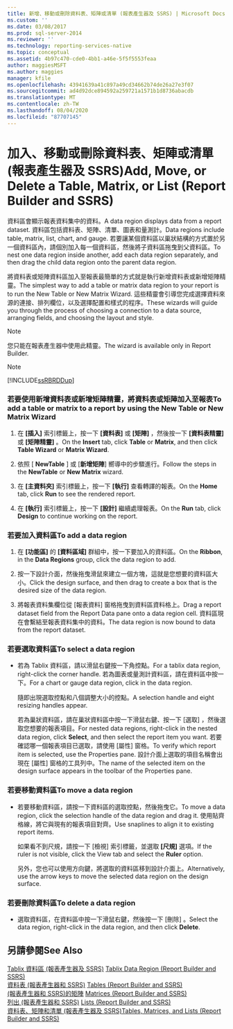 ```yaml
---
title: 新增、移動或刪除資料表、矩陣或清單 (報表產生器及 SSRS) | Microsoft Docs
ms.custom: ''
ms.date: 03/08/2017
ms.prod: sql-server-2014
ms.reviewer: ''
ms.technology: reporting-services-native
ms.topic: conceptual
ms.assetid: 4b97c470-cde0-4bb1-a46e-5f5f5553feaa
author: maggiesMSFT
ms.author: maggies
manager: kfile
ms.openlocfilehash: 43941639a41c897a49cd34662b74de26a27e3f07
ms.sourcegitcommit: ad4d92dce894592a259721a1571b1d8736abacdb
ms.translationtype: MT
ms.contentlocale: zh-TW
ms.lasthandoff: 08/04/2020
ms.locfileid: "87707145"
---
```

# <a name="add-move-or-delete-a-table-matrix-or-list-report-builder-and-ssrs"></a><span data-ttu-id="32485-102">加入、移動或刪除資料表、矩陣或清單 (報表產生器及 SSRS)</span><span class="sxs-lookup"><span data-stu-id="32485-102">Add, Move, or Delete a Table, Matrix, or List (Report Builder and SSRS)</span></span>
  <span data-ttu-id="32485-103">資料區會顯示報表資料集中的資料。</span><span class="sxs-lookup"><span data-stu-id="32485-103">A data region displays data from a report dataset.</span></span> <span data-ttu-id="32485-104">資料區包括資料表、矩陣、清單、圖表和量測計。</span><span class="sxs-lookup"><span data-stu-id="32485-104">Data regions include table, matrix, list, chart, and gauge.</span></span> <span data-ttu-id="32485-105">若要讓某個資料區以巢狀結構的方式置於另一個資料區內，請個別加入每一個資料區，然後將子資料區拖曳到父資料區。</span><span class="sxs-lookup"><span data-stu-id="32485-105">To nest one data region inside another, add each data region separately, and then drag the child data region onto the parent data region.</span></span>  
  
 <span data-ttu-id="32485-106">將資料表或矩陣資料區加入至報表最簡單的方式就是執行新增資料表或新增矩陣精靈。</span><span class="sxs-lookup"><span data-stu-id="32485-106">The simplest way to add a table or matrix data region to your report is to run the New Table or New Matrix Wizard.</span></span> <span data-ttu-id="32485-107">這些精靈會引導您完成選擇資料來源的連接、排列欄位，以及選擇配置和樣式的程序。</span><span class="sxs-lookup"><span data-stu-id="32485-107">These wizards will guide you through the process of choosing a connection to a data source, arranging fields, and choosing the layout and style.</span></span>  
  
> [!NOTE]  
>  <span data-ttu-id="32485-108">您只能在報表產生器中使用此精靈。</span><span class="sxs-lookup"><span data-stu-id="32485-108">The wizard is available only in Report Builder.</span></span>  
  
> [!NOTE]  
>  [!INCLUDE[ssRBRDDup](../../includes/ssrbrddup-md.md)]  
  
### <a name="to-add-a-table-or-matrix-to-a-report-by-using-the-new-table-or-new-matrix-wizard"></a><span data-ttu-id="32485-109">若要使用新增資料表或新增矩陣精靈，將資料表或矩陣加入至報表</span><span class="sxs-lookup"><span data-stu-id="32485-109">To add a table or matrix to a report by using the New Table or New Matrix Wizard</span></span>  
  
1.  <span data-ttu-id="32485-110">在 **[插入]** 索引標籤上，按一下 **[資料表]** 或 **[矩陣]** ，然後按一下 **[資料表精靈]** 或 **[矩陣精靈]** 。</span><span class="sxs-lookup"><span data-stu-id="32485-110">On the **Insert** tab, click **Table** or **Matrix**, and then click **Table Wizard** or **Matrix Wizard**.</span></span>  
  
2.  <span data-ttu-id="32485-111">依照 [ **NewTable** ] 或 [**新增矩陣**] 嚮導中的步驟進行。</span><span class="sxs-lookup"><span data-stu-id="32485-111">Follow the steps in the **NewTable** or **New Matrix** wizard.</span></span>  
  
3.  <span data-ttu-id="32485-112">在 **[主資料夾]** 索引標籤上，按一下 **[執行]** 查看轉譯的報表。</span><span class="sxs-lookup"><span data-stu-id="32485-112">On the **Home** tab, click **Run** to see the rendered report.</span></span>  
  
4.  <span data-ttu-id="32485-113">在 **[執行]** 索引標籤上，按一下 **[設計]** 繼續處理報表。</span><span class="sxs-lookup"><span data-stu-id="32485-113">On the **Run** tab, click **Design** to continue working on the report.</span></span>  
  
### <a name="to-add-a-data-region"></a><span data-ttu-id="32485-114">若要加入資料區</span><span class="sxs-lookup"><span data-stu-id="32485-114">To add a data region</span></span>  
  
1.  <span data-ttu-id="32485-115">在 **[功能區]** 的 **[資料區域]** 群組中，按一下要加入的資料區。</span><span class="sxs-lookup"><span data-stu-id="32485-115">On the **Ribbon**, in the **Data Regions** group, click the data region to add.</span></span>  
  
2.  <span data-ttu-id="32485-116">按一下設計介面，然後拖曳滑鼠來建立一個方塊，這就是您想要的資料區大小。</span><span class="sxs-lookup"><span data-stu-id="32485-116">Click the design surface, and then drag to create a box that is the desired size of the data region.</span></span>  
  
3.  <span data-ttu-id="32485-117">將報表資料集欄位從 [報表資料] 窗格拖曳到資料區資料格上。</span><span class="sxs-lookup"><span data-stu-id="32485-117">Drag a report dataset field from the Report Data pane onto a data region cell.</span></span> <span data-ttu-id="32485-118">資料區現在會繫結至報表資料集中的資料。</span><span class="sxs-lookup"><span data-stu-id="32485-118">The data region is now bound to data from the report dataset.</span></span>  
  
### <a name="to-select-a-data-region"></a><span data-ttu-id="32485-119">若要選取資料區</span><span class="sxs-lookup"><span data-stu-id="32485-119">To select a data region</span></span>  
  
-   <span data-ttu-id="32485-120">若為 Tablix 資料區，請以滑鼠右鍵按一下角控點。</span><span class="sxs-lookup"><span data-stu-id="32485-120">For a tablix data region, right-click the corner handle.</span></span> <span data-ttu-id="32485-121">若為圖表或量測計資料區，請在資料區中按一下。</span><span class="sxs-lookup"><span data-stu-id="32485-121">For a chart or gauge data region, click in the data region.</span></span>  
  
     <span data-ttu-id="32485-122">隨即出現選取控點和八個調整大小的控點。</span><span class="sxs-lookup"><span data-stu-id="32485-122">A selection handle and eight resizing handles appear.</span></span>  
  
     <span data-ttu-id="32485-123">若為巢狀資料區，請在巢狀資料區中按一下滑鼠右鍵、按一下 [選取]  ，然後選取您想要的報表項目。</span><span class="sxs-lookup"><span data-stu-id="32485-123">For nested data regions, right-click in the nested data region, click **Select**, and then select the report item you want.</span></span> <span data-ttu-id="32485-124">若要確認哪一個報表項目已選取，請使用 [屬性] 窗格。</span><span class="sxs-lookup"><span data-stu-id="32485-124">To verify which report item is selected, use the Properties pane.</span></span> <span data-ttu-id="32485-125">設計介面上選取的項目名稱會出現在 [屬性] 窗格的工具列中。</span><span class="sxs-lookup"><span data-stu-id="32485-125">The name of the selected item on the design surface appears in the toolbar of the Properties pane.</span></span>  
  
### <a name="to-move-a-data-region"></a><span data-ttu-id="32485-126">若要移動資料區</span><span class="sxs-lookup"><span data-stu-id="32485-126">To move a data region</span></span>  
  
-   <span data-ttu-id="32485-127">若要移動資料區，請按一下資料區的選取控點，然後拖曳它。</span><span class="sxs-lookup"><span data-stu-id="32485-127">To move a data region, click the selection handle of the data region and drag it.</span></span> <span data-ttu-id="32485-128">使用貼齊格線，將它與現有的報表項目對齊。</span><span class="sxs-lookup"><span data-stu-id="32485-128">Use snaplines to align it to existing report items.</span></span>  
  
     <span data-ttu-id="32485-129">如果看不到尺規，請按一下 [檢視] 索引標籤，並選取 **[尺規]** 選項。</span><span class="sxs-lookup"><span data-stu-id="32485-129">If the ruler is not visible, click the View tab and select the **Ruler** option.</span></span>  
  
     <span data-ttu-id="32485-130">另外，您也可以使用方向鍵，將選取的資料區移到設計介面上。</span><span class="sxs-lookup"><span data-stu-id="32485-130">Alternatively, use the arrow keys to move the selected data region on the design surface.</span></span>  
  
### <a name="to-delete-a-data-region"></a><span data-ttu-id="32485-131">若要刪除資料區</span><span class="sxs-lookup"><span data-stu-id="32485-131">To delete a data region</span></span>  
  
-   <span data-ttu-id="32485-132">選取資料區，在資料區中按一下滑鼠右鍵，然後按一下 [刪除]  。</span><span class="sxs-lookup"><span data-stu-id="32485-132">Select the data region, right-click in the data region, and then click **Delete**.</span></span>  
  
## <a name="see-also"></a><span data-ttu-id="32485-133">另請參閱</span><span class="sxs-lookup"><span data-stu-id="32485-133">See Also</span></span>  
 <span data-ttu-id="32485-134">[Tablix 資料區 &#40;報表產生器及 SSRS&#41;](../tablix-data-region-report-builder-and-ssrs.md) </span><span class="sxs-lookup"><span data-stu-id="32485-134">[Tablix Data Region &#40;Report Builder and SSRS&#41;](../tablix-data-region-report-builder-and-ssrs.md) </span></span>  
 <span data-ttu-id="32485-135">[資料表 &#40;報表產生器和 SSRS&#41;](tables-report-builder-and-ssrs.md) </span><span class="sxs-lookup"><span data-stu-id="32485-135">[Tables &#40;Report Builder  and SSRS&#41;](tables-report-builder-and-ssrs.md) </span></span>  
 <span data-ttu-id="32485-136">[&#40;報表產生器和 SSRS&#41;的矩陣](create-a-matrix-report-builder-and-ssrs.md) </span><span class="sxs-lookup"><span data-stu-id="32485-136">[Matrices &#40;Report Builder and SSRS&#41;](create-a-matrix-report-builder-and-ssrs.md) </span></span>  
 <span data-ttu-id="32485-137">[列出 &#40;報表產生器和 SSRS&#41;](create-invoices-and-forms-with-lists-report-builder-and-ssrs.md) </span><span class="sxs-lookup"><span data-stu-id="32485-137">[Lists &#40;Report Builder and SSRS&#41;](create-invoices-and-forms-with-lists-report-builder-and-ssrs.md) </span></span>  
 [<span data-ttu-id="32485-138">資料表、矩陣和清單 &#40;報表產生器及 SSRS&#41;</span><span class="sxs-lookup"><span data-stu-id="32485-138">Tables, Matrices, and Lists &#40;Report Builder and SSRS&#41;</span></span>](tables-matrices-and-lists-report-builder-and-ssrs.md)  
  
  
